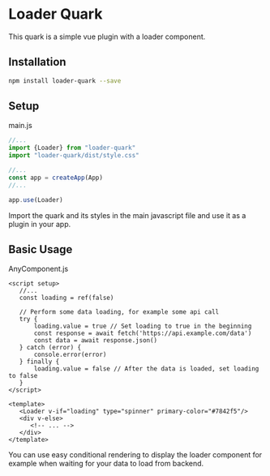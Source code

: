 # Loader Quark

This quark is a simple vue plugin with a loader component.

## Installation

```sh
npm install loader-quark --save
```

## Setup

main.js
```js
//...
import {Loader} from "loader-quark"
import "loader-quark/dist/style.css"

//...
const app = createApp(App)
//...

app.use(Loader)
```
Import the quark and its styles in the main javascript file and use it as a plugin in your app.

## Basic Usage

AnyComponent.js
```vue
<script setup>
   //...
   const loading = ref(false)
   
   // Perform some data loading, for example some api call
   try {
       loading.value = true // Set loading to true in the beginning
       const response = await fetch('https://api.example.com/data')
       const data = await response.json()
   } catch (error) {
       console.error(error)
   } finally {
       loading.value = false // After the data is loaded, set loading to false
   }
</script>

<template>
   <Loader v-if="loading" type="spinner" primary-color="#7842f5"/>
   <div v-else>
      <!-- ... -->
   </div>
</template>
```
You can use easy conditional rendering to display the loader component for example when waiting for your data to load from backend.
